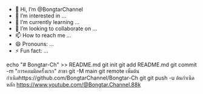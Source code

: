 - 👋 Hi, I’m @BongtarChannel
- 👀 I’m interested in ...
- 🌱 I’m currently learning ...
- 💞️ I’m looking to collaborate on ...
- 📫 How to reach me ...
- 😄 Pronouns: ...
- ⚡ Fun fact: ...

<!---
BongtarChannel/BongtarChannel is a ✨ special ✨ repository because its `README.md` (this file) appears on your GitHub profile.
You can click the Preview link thttps://github.com/BongtarChannel/Bongtar-Cho take a look at your changes.
--->
echo "# Bongtar-Ch" >> README.md 
git init 
git add README.md 
git commit -m "การคอมมิตครั้งแรก" 
สาขา git -M main 
git remote เพิ่มต้นกำเนิดhttps://github.com/BongtarChannel/Bongtar-Ch git
 git push -u ต้นกำเนิดหลัก https://www.youtube.com/@Bongtar.Channel.88k
